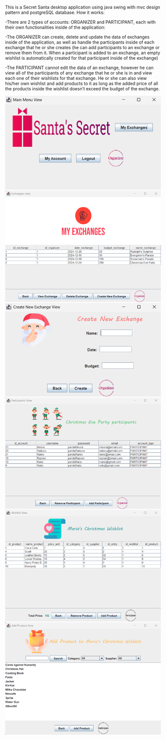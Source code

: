 This is a Secret Santa desktop application using java swing with mvc design pattern and postgreSQL database. How it works:

-There are 2 types of accounts: ORGANIZER and PARTICIPANT, each with their own functionalities inside of the application:

-The ORGANIZER can create, delete and update the data of exchanges inside of the application, as well as handle the participants inside of each exchange that he or she creates (he can add participants to an exchange or remove them from it. When a participant is added to an exchange, an empty wishlist is automatically created for that participant inside of the exchange)

-The PARTICIPANT cannot edit the data of an exchange, however he can view all of the participants of any exchange that he or she is in and view each one of their wishlists for that exchange. He or she can also view his/her own wishlist and add products to it as long as the added price of all the products inside the wishlist doesn’t exceed the budget of the exchange.

![Main Menu](https://raw.githubusercontent.com/TudorSintoma/SecretSantaApp/refs/heads/master/AppPhotos/MainMenu.png?raw=true)  
![Exchanges View](https://raw.githubusercontent.com/TudorSintoma/SecretSantaApp/refs/heads/master/AppPhotos/ExchangesView.png?raw=true)  
![New Exchange](https://raw.githubusercontent.com/TudorSintoma/SecretSantaApp/refs/heads/master/AppPhotos/NewExchange.png?raw=true)  
![View Participants](https://raw.githubusercontent.com/TudorSintoma/SecretSantaApp/refs/heads/master/AppPhotos/ViewParticipants.png?raw=true)  
![Wishlist View](https://raw.githubusercontent.com/TudorSintoma/SecretSantaApp/refs/heads/master/AppPhotos/WishlistView.png?raw=true)  
![Add Product](https://raw.githubusercontent.com/TudorSintoma/SecretSantaApp/refs/heads/master/AppPhotos/AddProductToWishlist.png?raw=true)
